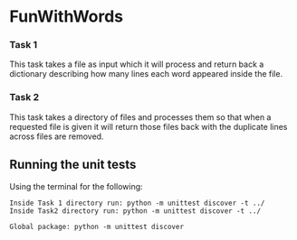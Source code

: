 # FunWithWords

### Task 1

This task takes a file as input which it will process and return back a dictionary describing how many lines each word appeared inside the file.

### Task 2

This task takes a directory of files and processes them so that when a requested file is given it will return those files back with the duplicate lines across files are removed.


## Running the unit tests

Using the terminal for the following:

```
Inside Task 1 directory run: python -m unittest discover -t ../
Inside Task2 directory run: python -m unittest discover -t ../

Global package: python -m unittest discover
```